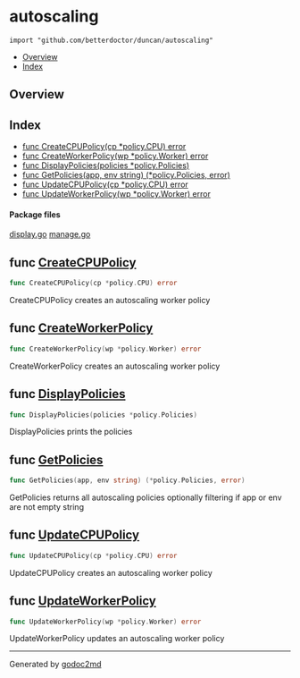 

# autoscaling
`import "github.com/betterdoctor/duncan/autoscaling"`

* [Overview](#pkg-overview)
* [Index](#pkg-index)

## <a name="pkg-overview">Overview</a>



## <a name="pkg-index">Index</a>
* [func CreateCPUPolicy(cp *policy.CPU) error](#CreateCPUPolicy)
* [func CreateWorkerPolicy(wp *policy.Worker) error](#CreateWorkerPolicy)
* [func DisplayPolicies(policies *policy.Policies)](#DisplayPolicies)
* [func GetPolicies(app, env string) (*policy.Policies, error)](#GetPolicies)
* [func UpdateCPUPolicy(cp *policy.CPU) error](#UpdateCPUPolicy)
* [func UpdateWorkerPolicy(wp *policy.Worker) error](#UpdateWorkerPolicy)


#### <a name="pkg-files">Package files</a>
[display.go](/src/github.com/betterdoctor/duncan/autoscaling/display.go) [manage.go](/src/github.com/betterdoctor/duncan/autoscaling/manage.go) 





## <a name="CreateCPUPolicy">func</a> [CreateCPUPolicy](/src/target/manage.go?s=2593:2635#L89)
``` go
func CreateCPUPolicy(cp *policy.CPU) error
```
CreateCPUPolicy creates an autoscaling worker policy



## <a name="CreateWorkerPolicy">func</a> [CreateWorkerPolicy](/src/target/manage.go?s=1421:1469#L47)
``` go
func CreateWorkerPolicy(wp *policy.Worker) error
```
CreateWorkerPolicy creates an autoscaling worker policy



## <a name="DisplayPolicies">func</a> [DisplayPolicies](/src/target/display.go?s=420:467#L10)
``` go
func DisplayPolicies(policies *policy.Policies)
```
DisplayPolicies prints the policies



## <a name="GetPolicies">func</a> [GetPolicies](/src/target/manage.go?s=268:327#L6)
``` go
func GetPolicies(app, env string) (*policy.Policies, error)
```
GetPolicies returns all autoscaling policies optionally filtering
if app or env are not empty string



## <a name="UpdateCPUPolicy">func</a> [UpdateCPUPolicy](/src/target/manage.go?s=3169:3211#L110)
``` go
func UpdateCPUPolicy(cp *policy.CPU) error
```
UpdateCPUPolicy creates an autoscaling worker policy



## <a name="UpdateWorkerPolicy">func</a> [UpdateWorkerPolicy](/src/target/manage.go?s=2009:2057#L68)
``` go
func UpdateWorkerPolicy(wp *policy.Worker) error
```
UpdateWorkerPolicy updates an autoscaling worker policy








- - -
Generated by [godoc2md](http://godoc.org/github.com/davecheney/godoc2md)
